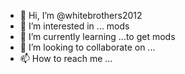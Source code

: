- 👋 Hi, I’m @whitebrothers2012
- 👀 I’m interested in ... mods
- 🌱 I’m currently learning ...to get mods
- 💞️ I’m looking to collaborate on ...
- 📫 How to reach me ...

<!---
whitebrothers2012/whitebrothers2012 is a ✨ special ✨ repository because its `README.md` (this file) appears on your GitHub profile.
You can click the Preview link to take a look at your changes.
--->
